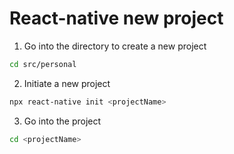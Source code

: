 # React-native new project

1. Go into the directory to create a new project
```sh
cd src/personal
```

2. Initiate a new project
```sh
npx react-native init <projectName>
```

3. Go into the project
```sh
cd <projectName>
```

